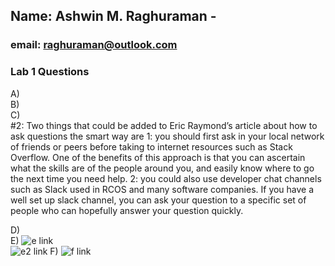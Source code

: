 ## Name: Ashwin M. Raghuraman -
### email: raghuraman@outlook.com
### Lab 1 Questions
A)        
B)        
C)       
	#2: Two things that could be added to Eric Raymond’s article about how to ask questions the smart way are 1: you should first ask in your local network of friends or peers before taking to internet resources such as Stack Overflow. One of the benefits of this approach is that you can ascertain what the skills are of the people around you, and easily know where to go the next time you need help. 2: you could also use developer chat channels such as Slack used in RCOS and many software companies. If you have a well set up slack channel, you can ask your question to a specific set of people who can hopefully answer your question quickly.

D)       
E) ![e link](http://i.imgur.com/W9xZlpX.png)         
 	 ![e2 link](http://i.imgur.com/RdM8EXm.png)
F) ![f link](http://i.imgur.com/N0pQUlo.png)
